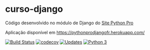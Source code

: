 # curso-django
Código desenvolvido no módulo de Django do [Site Python Pro](www.python.pro.br)

Aplicação disponível em https://pythonprodjangofr.herokuapp.com/

[![Build Status](https://travis-ci.org/faustoroger/curso-django.svg?branch=master)](https://travis-ci.org/faustoroger/curso-django)
[![codecov](https://codecov.io/gh/faustoroger/curso-django/branch/master/graph/badge.svg?token=OHWNYQJDD4)](undefined)
[![Updates](https://pyup.io/repos/github/faustoroger/curso-django/shield.svg)](https://pyup.io/repos/github/faustoroger/curso-django/)
[![Python 3](https://pyup.io/repos/github/faustoroger/curso-django/python-3-shield.svg)](https://pyup.io/repos/github/faustoroger/curso-django/)